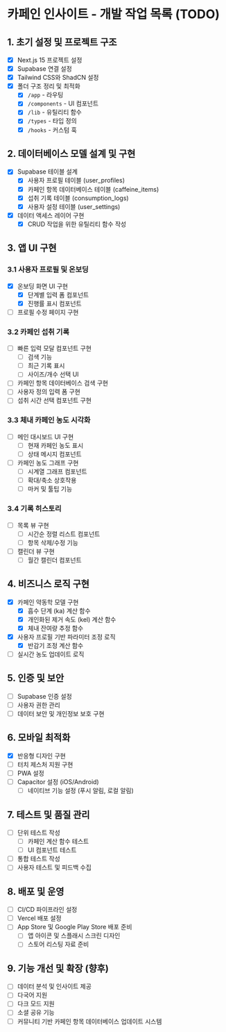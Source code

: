 # 카페인 인사이트 - 개발 작업 목록 (TODO)

## 1. 초기 설정 및 프로젝트 구조

- [x] Next.js 15 프로젝트 설정 
- [x] Supabase 연결 설정
- [x] Tailwind CSS와 ShadCN 설정
- [x] 폴더 구조 정리 및 최적화
  - [x] `/app` - 라우팅
  - [x] `/components` - UI 컴포넌트
  - [x] `/lib` - 유틸리티 함수
  - [x] `/types` - 타입 정의
  - [x] `/hooks` - 커스텀 훅

## 2. 데이터베이스 모델 설계 및 구현

- [x] Supabase 테이블 설계
  - [x] 사용자 프로필 테이블 (user_profiles)
  - [x] 카페인 항목 데이터베이스 테이블 (caffeine_items)
  - [x] 섭취 기록 테이블 (consumption_logs)
  - [x] 사용자 설정 테이블 (user_settings)
- [x] 데이터 액세스 레이어 구현
  - [x] CRUD 작업을 위한 유틸리티 함수 작성

## 3. 앱 UI 구현

### 3.1 사용자 프로필 및 온보딩

- [x] 온보딩 화면 UI 구현
  - [x] 단계별 입력 폼 컴포넌트
  - [x] 진행률 표시 컴포넌트
- [ ] 프로필 수정 페이지 구현

### 3.2 카페인 섭취 기록

- [ ] 빠른 입력 모달 컴포넌트 구현
  - [ ] 검색 기능
  - [ ] 최근 기록 표시
  - [ ] 사이즈/개수 선택 UI
- [ ] 카페인 항목 데이터베이스 검색 구현
- [ ] 사용자 정의 입력 폼 구현
- [ ] 섭취 시간 선택 컴포넌트 구현

### 3.3 체내 카페인 농도 시각화

- [ ] 메인 대시보드 UI 구현
  - [ ] 현재 카페인 농도 표시
  - [ ] 상태 메시지 컴포넌트
- [ ] 카페인 농도 그래프 구현
  - [ ] 시계열 그래프 컴포넌트
  - [ ] 확대/축소 상호작용
  - [ ] 마커 및 툴팁 기능

### 3.4 기록 히스토리

- [ ] 목록 뷰 구현
  - [ ] 시간순 정렬 리스트 컴포넌트
  - [ ] 항목 삭제/수정 기능
- [ ] 캘린더 뷰 구현
  - [ ] 월간 캘린더 컴포넌트

## 4. 비즈니스 로직 구현

- [x] 카페인 약동학 모델 구현
  - [x] 흡수 단계 (ka) 계산 함수
  - [x] 개인화된 제거 속도 (kel) 계산 함수
  - [x] 체내 잔여량 추정 함수
- [x] 사용자 프로필 기반 파라미터 조정 로직
  - [x] 반감기 조정 계산 함수
- [ ] 실시간 농도 업데이트 로직

## 5. 인증 및 보안

- [ ] Supabase 인증 설정
- [ ] 사용자 권한 관리
- [ ] 데이터 보안 및 개인정보 보호 구현

## 6. 모바일 최적화

- [x] 반응형 디자인 구현
- [ ] 터치 제스처 지원 구현
- [ ] PWA 설정
- [ ] Capacitor 설정 (iOS/Android)
  - [ ] 네이티브 기능 설정 (푸시 알림, 로컬 알림)

## 7. 테스트 및 품질 관리

- [ ] 단위 테스트 작성
  - [ ] 카페인 계산 함수 테스트
  - [ ] UI 컴포넌트 테스트
- [ ] 통합 테스트 작성
- [ ] 사용자 테스트 및 피드백 수집

## 8. 배포 및 운영

- [ ] CI/CD 파이프라인 설정
- [ ] Vercel 배포 설정
- [ ] App Store 및 Google Play Store 배포 준비
  - [ ] 앱 아이콘 및 스플래시 스크린 디자인
  - [ ] 스토어 리스팅 자료 준비

## 9. 기능 개선 및 확장 (향후)

- [ ] 데이터 분석 및 인사이트 제공
- [ ] 다국어 지원
- [ ] 다크 모드 지원
- [ ] 소셜 공유 기능
- [ ] 커뮤니티 기반 카페인 항목 데이터베이스 업데이트 시스템
